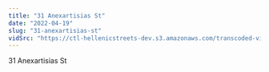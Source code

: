 ```yaml
---
title: "31 Anexartisias St"
date: "2022-04-19"
slug: "31-anexartisias-st"
vidSrc: "https://ctl-hellenicstreets-dev.s3.amazonaws.com/transcoded-videos/31%20Anexartisias%20St.mp4"
---
```


31 Anexartisias St

